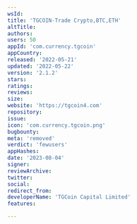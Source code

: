 ```yaml
---
wsId: 
title: 'TGCOIN-Trade Crypto,BTC,ETH'
altTitle: 
authors: 
users: 50
appId: 'com.currency.tgcoin'
appCountry: 
released: '2022-05-21'
updated: '2022-05-22'
version: '2.1.2'
stars: 
ratings: 
reviews: 
size: 
website: 'https://tgcoin4.com'
repository: 
issue: 
icon: 'com.currency.tgcoin.png'
bugbounty: 
meta: 'removed'
verdict: 'fewusers'
appHashes: 
date: '2023-08-04'
signer: 
reviewArchive: 
twitter: 
social: 
redirect_from: 
developerName: 'TGCoin Capital Limited'
features: 

---
```


